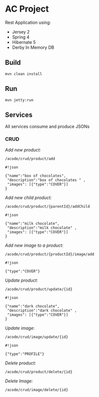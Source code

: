 # **AC Project**

Rest Application using:

* Jersey 2
* Spring 4
* Hibernate 5
* Derby In Memory DB

## **Build**

```
mvn clean install
```

## **Run** 

```
mvn jetty:run
```

## **Services** ##
All services consume and produce JSONs
### **CRUD** ###

*Add new product:*
```
/acode/crud/product/add
```

```
#!json

{"name":"box of chocolates", 
 "description":"box of chocolates " ,
 "images": [{"type":"COVER"}]
}
```

*Add new child product:*
```
/acode/crud/product/{parentId}/addChild
```

```
#!json

{"name":"milk chocolate", 
 "description":"milk chocolate" ,
 "images": [{"type":"COVER"}]
}
```

*Add new image to a product:*
```
/acode/crud/product/{productId}/image/add
```

```
#!json

{"type":"COVER"}
```

*Update product:*
```
/acode/crud/product/update/{id}
```

```
#!json

{"name":"dark chocolate", 
 "description":"dark chocolate" ,
 "images": [{"type":"COVER"}]
}
```

*Update image:*
```
/acode/crud/image/update/{id}
```

```
#!json

{"type":"PROFILE"}
```

*Delete product:*
```
/acode/crud/product/delete/{id}
```

*Delete Image:*
```
/acode/crud/image/delete/{id}
```
